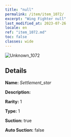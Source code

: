 ```yaml
---
title: "null"
permalink: /item/item_1072/
excerpt: "Wing Fighter null"
last_modified_at: 2023-07-26
locale: en
ref: "item_1072.md"
toc: false
classes: wide
---
```



 ![Unknown_1072](/images/item/Settlement_star_p.png)



## Details

 **Name:** *Settlement_star* 

 **Description:** 

 **Rarity:** 1 

 **Type:** 1 

 **Suction:** true 

 **Auto Suction:** false 


